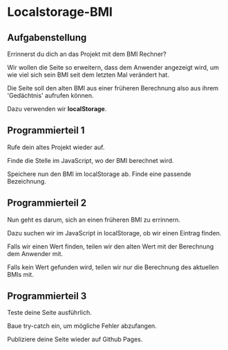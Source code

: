 # Localstorage-BMI

## Aufgabenstellung
Errinnerst du dich an das Projekt mit dem BMI Rechner?

Wir wollen die Seite so erweitern, dass dem Anwender angezeigt wird, um wie viel sich sein BMI seit dem letzten Mal verändert hat.

Die Seite soll den alten BMI aus einer früheren Berechnung also aus ihrem 'Gedächtnis' aufrufen können.

Dazu verwenden wir **localStorage**.

## Programmierteil 1
Rufe dein altes Projekt wieder auf.

Finde die Stelle im JavaScript, wo der BMI berechnet wird.

Speichere nun den BMI im localStorage ab. Finde eine passende Bezeichnung.

## Programmierteil 2
Nun geht es darum, sich an einen früheren BMI zu errinnern.

Dazu suchen wir im JavaScript in localStorage, ob wir einen Eintrag finden.

Falls wir einen Wert finden, teilen wir den alten Wert mit der Berechnung dem Anwender mit.

Falls kein Wert gefunden wird, teilen wir nur die Berechnung des aktuellen BMIs mit.

## Programmierteil 3
Teste deine Seite ausführlich.

Baue try-catch ein, um mögliche Fehler abzufangen.

Publiziere deine Seite wieder auf Github Pages.
